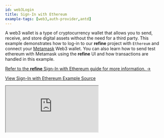 ```yaml
---
id: web3Login
title: Sign-In with Ethereum
example-tags: [web3,auth-provider,antd]
---
```


A web3 wallet is a type of cryptocurrency wallet that allows you to send, receive, and store digital assets without the need for a third party. This example demonstrates how to log-in to our **refine** project with `Ethereum` and connect your [Metamask](https://metamask.io/) Web3 wallet. You can also learn how to send test ethereum with Metamask using the **refine** UI and how transactions are handled in this example.

[Refer to the **refine** Sign-In with Ethereum guide for more information. →](/docs/advanced-tutorials/web3/ethereum-signin/)

[View Sign-In with Ethereum Example Source](https://github.com/pankod/refine/tree/master/examples/web3/ethereumLogin)

<iframe loading="lazy" src="https://stackblitz.com//github/pankod/refine/tree/master/examples/web3/ethereumLogin?embed=1&view=preview&theme=dark&preset=node&ctl=1"
     style={{width: "100%", height:"80vh", border: "0px", borderRadius: "8px", overflow:"hidden"}}
     title="signin-with-ethereum"
     allow="accelerometer; ambient-light-sensor; camera; encrypted-media; geolocation; gyroscope; hid; microphone; midi; payment; usb; vr; xr-spatial-tracking"
     sandbox="allow-forms allow-modals allow-popups allow-presentation allow-same-origin allow-scripts"
></iframe>
